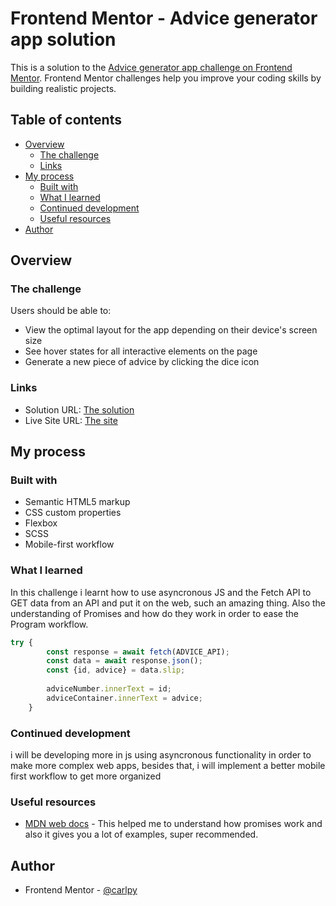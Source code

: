 # Frontend Mentor - Advice generator app solution

This is a solution to the [Advice generator app challenge on Frontend Mentor](https://www.frontendmentor.io/challenges/advice-generator-app-QdUG-13db). Frontend Mentor challenges help you improve your coding skills by building realistic projects.

## Table of contents

- [Overview](#overview)
  - [The challenge](#the-challenge)
  - [Links](#links)
- [My process](#my-process)
  - [Built with](#built-with)
  - [What I learned](#what-i-learned)
  - [Continued development](#continued-development)
  - [Useful resources](#useful-resources)
- [Author](#author)

## Overview

### The challenge

Users should be able to:

- View the optimal layout for the app depending on their device's screen size
- See hover states for all interactive elements on the page
- Generate a new piece of advice by clicking the dice icon

### Links

- Solution URL: [The solution](https://www.frontendmentor.io/solutions/responsive-advicegenerator-with-scss-and-api-fetch-SH9c3JI5c7)
- Live Site URL: [The site](https://chic-bavarois-618671.netlify.app)

## My process

### Built with

- Semantic HTML5 markup
- CSS custom properties
- Flexbox
- SCSS
- Mobile-first workflow

### What I learned

In this challenge i learnt how to use asyncronous JS and the Fetch API to GET data from an API and put it on the web, such an amazing thing. Also the understanding of Promises and how do they work in order to ease the Program workflow.

```js
try { 
        const response = await fetch(ADVICE_API);
        const data = await response.json();
        const {id, advice} = data.slip;
    
        adviceNumber.innerText = id;
        adviceContainer.innerText = advice;
    } 
```

### Continued development

i will be developing more in js using asyncronous functionality in order to make more complex web apps, besides that, i will implement a better mobile first workflow to get more organized


### Useful resources

- [MDN web docs](https://developer.mozilla.org/es/) - This helped me to understand how promises work and also it gives you a lot of examples, super recommended.

## Author

- Frontend Mentor - [@carlpy](https://www.frontendmentor.io/profile/carlpy)
